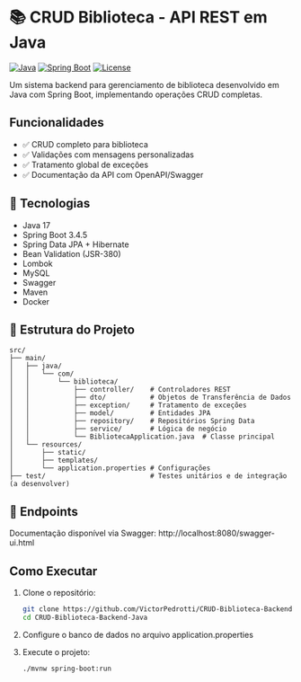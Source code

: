 # 📚 CRUD Biblioteca - API REST em Java

[![Java](https://img.shields.io/badge/Java-17-blue.svg)](https://www.oracle.com/java/)
[![Spring Boot](https://img.shields.io/badge/Spring%20Boot-3.4.5-green.svg)](https://spring.io/projects/spring-boot)
[![License](https://img.shields.io/badge/License-MIT-yellow.svg)](https://opensource.org/licenses/MIT)

Um sistema backend para gerenciamento de biblioteca desenvolvido em Java com Spring Boot, implementando operações CRUD completas.

## Funcionalidades

- ✅ CRUD completo para biblioteca
- ✅ Validações com mensagens personalizadas
- ✅ Tratamento global de exceções
- ✅ Documentação da API com OpenAPI/Swagger

## 🚀 Tecnologias

- Java 17
- Spring Boot 3.4.5
- Spring Data JPA + Hibernate
- Bean Validation (JSR-380)
- Lombok
- MySQL
- Swagger 
- Maven
- Docker

## 📂 Estrutura do Projeto
```
src/
├── main/
│   ├── java/
│   │   └── com/
│   │       └── biblioteca/
│   │           ├── controller/    # Controladores REST
│   │           ├── dto/           # Objetos de Transferência de Dados
│   │           ├── exception/     # Tratamento de exceções
│   │           ├── model/         # Entidades JPA
│   │           ├── repository/    # Repositórios Spring Data
│   │           ├── service/       # Lógica de negócio
│   │           └── BibliotecaApplication.java  # Classe principal
│   └── resources/
│       ├── static/
│       ├── templates/
│       └── application.properties # Configurações
├── test/                          # Testes unitários e de integração (a desenvolver)
```
## 📘 Endpoints

Documentação disponível via Swagger: 
http://localhost:8080/swagger-ui.html

## Como Executar

1. Clone o repositório:
   ```bash
   git clone https://github.com/VictorPedrotti/CRUD-Biblioteca-Backend-Java.git
   cd CRUD-Biblioteca-Backend-Java

2. Configure o banco de dados no arquivo application.properties

3. Execute o projeto:
   ```bash
   ./mvnw spring-boot:run
